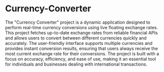 # Currency-Converter
The "Currency Converter" project is a dynamic application designed to perform real-time currency conversions using live floating exchange rates. This project fetches up-to-date exchange rates from reliable financial APIs and allows users to convert between different currencies quickly and accurately. The user-friendly interface supports multiple currencies and provides instant conversion results, ensuring that users always receive the most current exchange rate for their conversions. The project is built with a focus on accuracy, efficiency, and ease of use, making it an essential tool for individuals and businesses dealing with international transactions.

